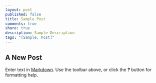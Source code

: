 ```yaml
---
layout: post
published: false
title: Sample Post
comments: true
share: true
description: Sample Description
tags: "[Sample, Post]"
---
```


## A New Post

Enter text in [Markdown](http://daringfireball.net/projects/markdown/). Use the toolbar above, or click the **?** button for formatting help.
